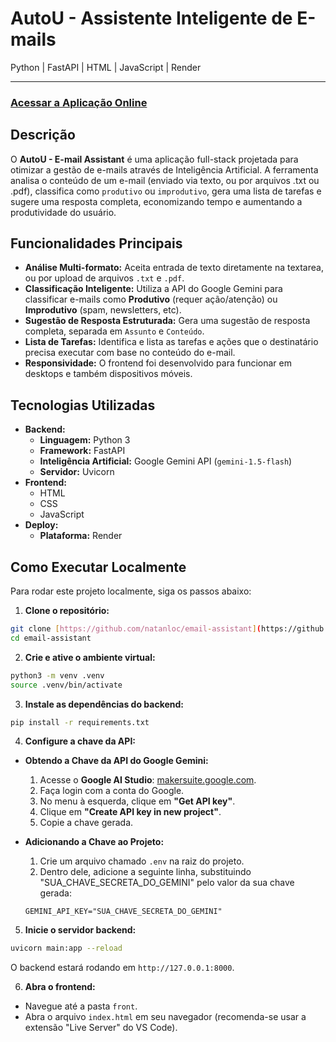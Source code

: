# AutoU - Assistente Inteligente de E-mails

Python | FastAPI | HTML | JavaScript | Render

---

### [Acessar a Aplicação Online](https://email-assistant-frontend-nez0.onrender.com/)

## Descrição

O **AutoU - E-mail Assistant** é uma aplicação full-stack projetada para otimizar a gestão de e-mails através de Inteligência Artificial. A ferramenta analisa o conteúdo de um e-mail (enviado via texto, ou por arquivos .txt ou .pdf), classifica como `produtivo` ou `improdutivo`, gera uma lista de tarefas e sugere uma resposta completa, economizando tempo e aumentando a produtividade do usuário.

## Funcionalidades Principais

* **Análise Multi-formato:** Aceita entrada de texto diretamente na textarea, ou por upload de arquivos `.txt` e `.pdf`.
* **Classificação Inteligente:** Utiliza a API do Google Gemini para classificar e-mails como **Produtivo** (requer ação/atenção) ou **Improdutivo** (spam, newsletters, etc).
* **Sugestão de Resposta Estruturada:** Gera uma sugestão de resposta completa, separada em `Assunto` e `Conteúdo`.
* **Lista de Tarefas:** Identifica e lista as tarefas e ações que o destinatário precisa executar com base no conteúdo do e-mail.
* **Responsividade:** O frontend foi desenvolvido para funcionar em desktops e também dispositivos móveis.

## Tecnologias Utilizadas

* **Backend:**
  * **Linguagem:** Python 3
  * **Framework:** FastAPI
  * **Inteligência Artificial:** Google Gemini API (`gemini-1.5-flash`)
  * **Servidor:** Uvicorn
* **Frontend:**
  * HTML
  * CSS
  * JavaScript
* **Deploy:**
  * **Plataforma:** Render

## Como Executar Localmente

Para rodar este projeto localmente, siga os passos abaixo:

1.  **Clone o repositório:**
  ```bash
  git clone [https://github.com/natanloc/email-assistant](https://github.com/natanloc/email-assistant)
  cd email-assistant
  ```

2.  **Crie e ative o ambiente virtual:**
  ```bash
  python3 -m venv .venv
  source .venv/bin/activate
  ```

3.  **Instale as dependências do backend:**
  ```bash
  pip install -r requirements.txt
  ```

4.  **Configure a chave da API:**
  * **Obtendo a Chave da API do Google Gemini:**

    1.  Acesse o **Google AI Studio**: [makersuite.google.com](https://makersuite.google.com).
    2.  Faça login com a conta do Google.
    3.  No menu à esquerda, clique em **"Get API key"**.
    4.  Clique em **"Create API key in new project"**.
    5.  Copie a chave gerada.

  * **Adicionando a Chave ao Projeto:**

    1.  Crie um arquivo chamado `.env` na raiz do projeto.
    2.  Dentro dele, adicione a seguinte linha, substituindo "SUA_CHAVE_SECRETA_DO_GEMINI" pelo valor da sua chave gerada:
      ```
      GEMINI_API_KEY="SUA_CHAVE_SECRETA_DO_GEMINI"
      ```

5.  **Inicie o servidor backend:**
  ```bash
  uvicorn main:app --reload
  ```
  O backend estará rodando em `http://127.0.0.1:8000`.

6.  **Abra o frontend:**
  * Navegue até a pasta `front`.
  * Abra o arquivo `index.html` em seu navegador (recomenda-se usar a extensão "Live Server" do VS Code).